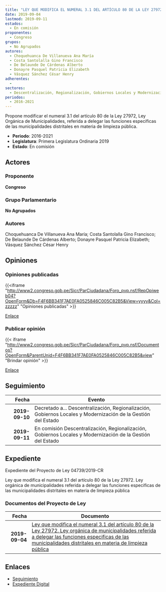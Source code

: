```yaml
---
title: "LEY QUE MODIFICA EL NUMERAL 3.1 DEL ARTÍCULO 80 DE LA LEY 27972, LEY ORGÁNICA DE MUNICIPALIDADES REFERIDA A DELEGAR LAS FUNCIONES ESPECÍFICAS DE LAS MUNICIPALIDADES DISTRITALES EN MATERIA DE LIMPIEZA PÚBLICA"
date: 2019-09-04
lastmod: 2019-09-11
estados: 
  - En comisión
proponentes: 
  - Congreso
grupos: 
  - No Agrupados
autores: 
  - Choquehuanca De Villanueva Ana María
  - Costa Santolalla Gino Francisco
  - De Belaunde De Cárdenas Alberto
  - Donayre Pasquel Patricia Elizabeth
  - Vásquez Sánchez César Henry
adherentes: 
  - 
sectores: 
  - Descentralización, Regionalización, Gobiernos Locales y Modernización de la Gestión del Estado
periodos: 
  - 2016-2021
---
```


Propone modificar el numeral 3.1 del artículo 80 de la Ley 27972, Ley Orgánica de Municipalidades, referida a delegar las funciones específicas de las municipalidades distritales en materia de limpieza pública.

- **Periodo**: 2016-2021
- **Legislatura**: Primera Legislatura Ordinaria 2019
- **Estado**: En comisión

## Actores

### Proponente

**Congreso**

### Grupo Parlamentario

**No Agrupados**

### Autores

Choquehuanca De Villanueva Ana María; Costa Santolalla Gino Francisco; De Belaunde De Cárdenas Alberto; Donayre Pasquel Patricia Elizabeth; Vásquez Sánchez César Henry


## Opiniones

### Opiniones publicadas

{{<iframe "http://www2.congreso.gob.pe/Sicr/ParCiudadana/Foro_pvp.nsf/RepOpiweb04?OpenForm&Db=F4F6BB341F7AE0FA0525846C005C82B5&View=yyyy&Col=zzzzz" "Opiniones publicadas" >}}

[Enlace](http://www2.congreso.gob.pe/Sicr/ParCiudadana/Foro_pvp.nsf/RepOpiweb04?OpenForm&Db=F4F6BB341F7AE0FA0525846C005C82B5&View=yyyy&Col=zzzzz)
### Publicar opinión

{{< iframe "http://www2.congreso.gob.pe/Sicr/ParCiudadana/Foro_pvp.nsf/Documentos?OpenForm&ParentUnid=F4F6BB341F7AE0FA0525846C005C82B5&view" "Brindar opinión" >}}

[Enlace](http://www2.congreso.gob.pe/Sicr/ParCiudadana/Foro_pvp.nsf/Documentos?OpenForm&ParentUnid=F4F6BB341F7AE0FA0525846C005C82B5&view)

## Seguimiento

| Fecha | Evento |
|------:|--------|
| **2019-09-10** | Decretado a... Descentralización, Regionalización, Gobiernos Locales y Modernización de la Gestión del Estado|
| **2019-09-11** | En comisión Descentralización, Regionalización, Gobiernos Locales y Modernización de la Gestión del Estado|


## Expediente

Expediente del Proyecto de Ley 04739/2019-CR

Ley que modifica el numeral 3.1 del artículo 80 de la Ley 27972. Ley orgánica de municipalidades referida a delegar las funciones especificas de las municipalidades distritales en materia de limpieza pública


### Documentos del Proyecto de Ley

| Fecha | Documento |
|------:|--------|
| **2019-09-04** | [Ley que modifica el numeral 3.1 del artículo 80 de la Ley 27972. Ley orgánica de municipalidades referida a delegar las funciones especificas de las municipalidades distritales en materia de limpieza pública](http://www.leyes.congreso.gob.pe/Documentos/2016_2021/Proyectos_de_Ley_y_de_Resoluciones_Legislativas/PL0473920190904.pdf) |

## Enlaces 

- [Seguimiento](http://www2.congreso.gob.pe/Sicr/TraDocEstProc/CLProLey2016.nsf/f7fff46988ca05b1052578e100829cc7/1fba83079c6c71940525846c0074db01?OpenDocument)
- [Expediente Digital](http://www2.congreso.gob.pe/Sicr/TraDocEstProc/CLProLey2016.nsf/f7fff46988ca05b1052578e100829cc7/1fba83079c6c71940525846c0074db01?OpenDocument&Click=05257FB7005EB655.eb71d0cf91d8294e05256cdf006b5706/$Body/0.1C6C)
